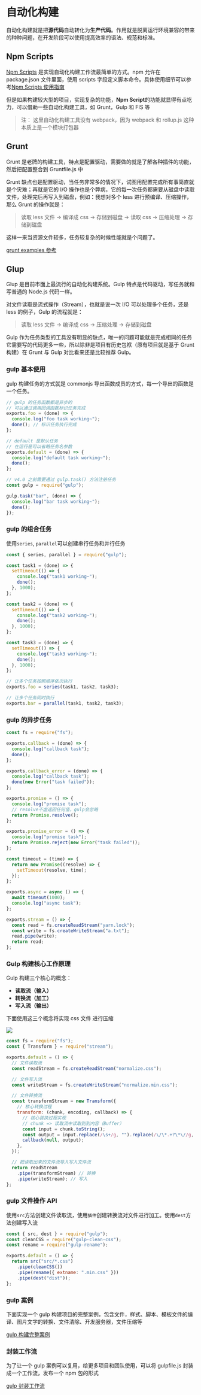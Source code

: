 # 自动化构建

自动化构建就是把**源代码**自动转化为**生产代码**。作用就是脱离运行环境兼容的带来的种种问题，在开发阶段可以使用提高效率的语法、规范和标准。

## Npm Scripts

[Npm Scripts](https://docs.npmjs.com/cli/v6/using-npm/scripts) 是实现自动化构建工作流最简单的方式。npm 允许在 package.json 文件里面，使用 scripts 字段定义脚本命令。具体使用细节可以参考[Npm Scripts 使用指南](https://www.ruanyifeng.com/blog/2016/10/npm_scripts.html)

但是如果构建较大型的项目，实现复杂的功能，**Npm Script**的功能就显得有点吃力，可以借助一些自动化构建工具，如 Grunt，Gulp 和 FIS 等

> 注： 这里自动化构建工具没有 webpack，因为 webpack 和 rollup.js 这种 本质上是一个模块打包器

## Grunt

Grunt 是老牌的构建工具，特点是配置驱动，需要做的就是了解各种插件的功能，然后把配置整合到 Gruntfile.js 中

Grunt 缺点也是配置驱动，当任务非常多的情况下，试图用配置完成所有事简直就是个灾难；再就是它的 I/O 操作也是个弊病，它的每一次任务都需要从磁盘中读取文件，处理完后再写入到磁盘，例如：我想对多个 less 进行预编译、压缩操作，那么 Grunt 的操作就是：

> 读取 less 文件 -> 编译成 css -> 存储到磁盘 -> 读取 css -> 压缩处理 -> 存储到磁盘

这样一来当资源文件较多，任务较复杂的时候性能就是个问题了。

[grunt examples 参考](https://github.com/licop/What_is_FE/tree/master/examples/grunt)

## Glup

Glup 是目前市面上最流行的自动化构建系统。Gulp 特点是代码驱动，写任务就和写普通的 Node.js 代码一样。

对文件读取是流式操作（Stream），也就是说一次 I/O 可以处理多个任务，还是 less 的例子，Gulp 的流程就是：

> 读取 less 文件 -> 编译成 css -> 压缩处理 -> 存储到磁盘

Gulp 作为任务类型的工具没有明显的缺点，唯一的问题可能就是完成相同的任务它需要写的代码更多一些，所以除非是项目有历史包袱（原有项目就是基于 Grunt 构建）在 Grunt 与 Gulp 对比看来还是比较推荐 Gulp。

### gulp 基本使用

gulp 构建任务的方式就是 commonjs 导出函数成员的方式，每一个导出的函数是一个任务。

```js
// gulp 的任务函数都是异步的
// 可以通过调用回调函数标识任务完成
exports.foo = (done) => {
  console.log("foo task working~");
  done(); // 标识任务执行完成
};

// default 是默认任务
// 在运行是可以省略任务名参数
exports.default = (done) => {
  console.log("default task working~");
  done();
};

// v4.0 之前需要通过 gulp.task() 方法注册任务
const gulp = require("gulp");

gulp.task("bar", (done) => {
  console.log("bar task working~");
  done();
});
```

### gulp 的组合任务

使用`series`, `parallel`可以创建串行任务和并行任务

```js
const { series, parallel } = require("gulp");

const task1 = (done) => {
  setTimeout(() => {
    console.log("task1 working~");
    done();
  }, 1000);
};

const task2 = (done) => {
  setTimeout(() => {
    console.log("task2 working~");
    done();
  }, 1000);
};

const task3 = (done) => {
  setTimeout(() => {
    console.log("task3 working~");
    done();
  }, 1000);
};

// 让多个任务按照顺序依次执行
exports.foo = series(task1, task2, task3);

// 让多个任务同时执行
exports.bar = parallel(task1, task2, task3);
```

### gulp 的异步任务

```js
const fs = require("fs");

exports.callback = (done) => {
  console.log("callback task");
  done();
};

exports.callback_error = (done) => {
  console.log("callback task");
  done(new Error("task failed"));
};

exports.promise = () => {
  console.log("promise task");
  // resolve不虚返回任何值，gulp会忽略
  return Promise.resolve();
};

exports.promise_error = () => {
  console.log("promise task");
  return Promise.reject(new Error("task failed"));
};

const timeout = (time) => {
  return new Promise((resolve) => {
    setTimeout(resolve, time);
  });
};

exports.async = async () => {
  await timeout(1000);
  console.log("async task");
};

exports.stream = () => {
  const read = fs.createReadStream("yarn.lock");
  const write = fs.createWriteStream("a.txt");
  read.pipe(write);
  return read;
};
```

### Gulp 构建核心工作原理

Gulp 构建三个核心的概念：

- **读取流（输入）**
- **转换流（加工）**
- **写入流（输出）**

下面使用这三个概念将实现 css 文件 进行压缩

![](/engineering/gulp1.png)

```js
const fs = require("fs");
const { Transform } = require("stream");

exports.default = () => {
  // 文件读取流
  const readStream = fs.createReadStream("normalize.css");

  // 文件写入流
  const writeStream = fs.createWriteStream("normalize.min.css");

  // 文件转换流
  const transformStream = new Transform({
    // 核心转换过程
    transform: (chunk, encoding, callback) => {
      // 核心装换过程实现
      // chunk => 读取流中读取到到内容（Buffer）
      const input = chunk.toString();
      const output = input.replace(/\s+/g, "").replace(/\/\*.+?\*\//g, "");
      callback(null, output);
    },
  });

  // 把读取出来的文件流导入写入文件流
  return readStream
    .pipe(transformStream) // 转换
    .pipe(writeStream); // 写入
};
```

### gulp 文件操作 API

使用`src`方法创建文件读取流，使用`插件`创建转换流对文件进行加工。使用`dest`方法创建写入流

```js
const { src, dest } = require("gulp");
const cleanCSS = require("gulp-clean-css");
const rename = require("gulp-rename");

exports.default = () => {
  return src("src/*.css")
    .pipe(cleanCSS())
    .pipe(rename({ extname: ".min.css" }))
    .pipe(dest("dist"));
};
```

### gulp 案例

下面实现一个 gulp 构建项目的完整案例，包含文件，样式、脚本、模板文件的编译、图片文字的转换、文件清除、开发服务器，文件压缩等

[gulp 构建完整案例](https://github.com/licop/What_is_FE/tree/master/examples/gulp/zce-gulp-demo)

### 封装工作流

为了让一个 gulp 案例可以复用，给更多项目和团队使用，可以将 gulpfile.js 封装成一个工作流，发布一个 npm 包的形式

[gulp 封装工作流](https://github.com/licop/What_is_FE/tree/master/examples/gulp/zce-pages)
